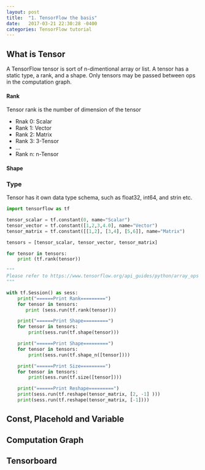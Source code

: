 ```yaml
---
layout: post
title:  "1. TensorFlow the basis"
date:   2017-03-21 22:30:28 -0400
categories: TensorFlow tutorial
---
```


## What is Tensor
A TensorFlow tensor is sort of n-dimentional array or list. A tensor has a static type, a rank, and a shape. 
Only tensors may be passed between ops in the computation graph. 


#### Rank
Tensor rank is the number of dimension of the tensor
   * Rnak 0: Scalar
   * Rank 1: Vector
   * Rank 2: Matrix
   * Rank 3: 3-Tensor
   * ...
   * Rank n: n-Tensor

#### Shape

### Type
Tensor has it own data type schema, such as float32, int64, and strin etc. 

```python
import tensorflow as tf

tensor_scalar = tf.constant(0, name="Scalar")
tensor_vector = tf.constant([1,2,3,4.0], name="Vector")
tensor_matrix = tf.constant([[1,2], [3,4], [5,6]], name="Matrix")

tensors = [tensor_scalar, tensor_vector, tensor_matrix]

for tensor in tensors:
    print (tf.rank(tensor))

"""
Please refer to https://www.tensorflow.org/api_guides/python/array_ops for tensor rank, shape and type information
"""

with tf.Session() as sess:
    print("======Print Rank=========")
    for tensor in tensors:
       print (sess.run(tf.rank(tensor)))

    print("======Print Shape=========")
    for tensor in tensors:
        print(sess.run(tf.shape(tensor)))

    print("======Print Shape=========")
    for tensor in tensors:
        print(sess.run(tf.shape_n([tensor])))

    print("======Print Size=========")
    for tensor in tensors:
        print(sess.run(tf.size([tensor])))

    print("======Print Reshape=========")
    print(sess.run(tf.reshape(tensor_matrix, [2, -1] )))
    print(sess.run(tf.reshape(tensor_matrix, [-1])))
```


## Const, Placehold and Variable

## Computation Graph

## Tensorboard